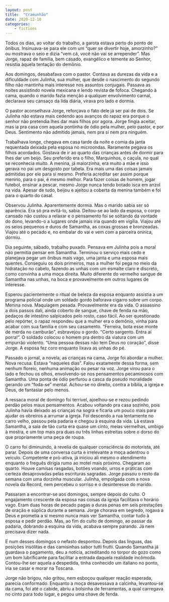 ```yaml
---
layout: post
title:  "Cramunhão"
date: 2020-12-18
categories: 
    - fictions
---
```


Todos os dias, ao voltar do trabalho, a garota estava perto do ponto de ônibus. Insinuava-se para ele com um “quer se divertir hoje, amorzinho?” ou mostrava o seio e dizia “vem cá, você não vai se arrepender”. Mas Jorge, rapaz de família, bem casado, evangélico e temente ao Senhor, resistia àquela tentação do demônio.

<!--more-->

Aos domingos, desabafava com o pastor. Contava as durezas da vida e a dificuldade com Julinha, sua mulher, que desde o nascimento do segundo filho não mantinha mais interesse nos assuntos conjugais. Passava as noites assistindo novela mexicana e lendo revista de fofoca. Chegando à cama, quando o marido fazia menção a qualquer envolvimento carnal, declarava seu cansaço da lida diária, virava pro lado e dormia.

O pastor aconselhava Jorge, reforçava o fato dele já ser pai de dois. Se Julinha não estava mais cedendo aos avanços do rapaz era porque o senhor não pretendia lhes dar mais filhos por agora. Jorge fingia aceitar, mas ia pra casa com aquela pontinha de ódio pela mulher, pelo pastor, e por Deus. Sentimento não admitido jamais, nem pra si nem pra ninguém.

Trabalhava longe, chegava em casa tarde da noite e comia da janta requentada deixada pela esposa no microondas. Raramente pegava os filhos acordados. Gostava de ir ao quarto das crianças antes de dormir para lhes dar um beijo. Seu preferido era o filho, Marquinhos, o caçula, no qual se reconhecia muito. A menina, já maiorzinha, era muito a mãe e isso gerava no pai um desgosto por tabela. Era mais uma das coisas jamais admitidas por ele para si mesmo. Preferia acreditar ser assim porque menino, para o pai, é mesmo melhor. Para fazer coisas de homem, jogar futebol, ensinar a pescar, mesmo Jorge nunca tendo botado isca em anzol na vida. Apesar de tudo, beijou e ajeitou a coberta da menina também e foi para o quarto do casal.

Observou Julinha. Aparentemente dormia. Mas o marido sabia ser só aparência. Era só pra evitá-lo, sabia. Deitou-se ao lado da esposa, o corpo cansado não custou a relaxar e o pensamento foi se soltando da vontade do dono, levando-o a lugares onde jamais iria quando em vigília. Viajou até os seios pequenos e duros de Samantha, as coxas grossas e bronzeadas. Viajou até o pecado e, no embalar do vai e vem com a parceira onírica, dormiu.

Dia seguinte, sábado, trabalho puxado. Pensava em Julinha pois a moral não permitia pensar em Samantha. Terminou o serviço mais cedo e planejava pegar um ônibus mais vago, uma janta e uma esposa mais quentes. Conseguiu os dois primeiros, mas a mulher foi pega no meio da hidratação no cabelo, fazendo as unhas com um esmalte claro e discreto, como convinha a uma moça direita. Muito diferente do vermelho sangue de Samantha nas unhas, na boca e provavelmente em outros lugares de interesse.

Esperou pacientemente o ritual de beleza da esposa enquanto assistia a um programa policial onde um soldado gordo baforava cigarro sobre um corpo. Menina nova. Maquiagem pesada. Provavelmente era da vida. O assassino a dois passos dali, ainda coberto de sangue, chave de fenda na mão, pedaços de intestino salpicados pelo rosto, caso fácil. Ao ser questionado pelo repórter, o rapaz respondeu que a mulher era o demônio, vinha para acabar com sua família e com seu casamento. “Ferreira, bota esse monte de merda no camburão”, esbravejou o gordo. “Certo sargento. Entra aí porra!”. O soldado colocou o homem pra dentro da viatura com um empurrão violento. “Uma pessoa dessas não tem Deus no coração”, disse Jorge. A esposa fez coro enquanto lixava as unhas do pé.

Passado o jornal, a novela, as crianças na cama, Jorge foi abordar a mulher. Nova recusa. Estava “naqueles dias”. Falou exatamente dessa forma, sem nenhum floreio, nenhuma animação ou pesar na voz. Jorge virou para o lado e fechou os olhos, envolvendo-se nos pensamentos pecaminosos com Samantha. Uma ponta de ódio perfurou a casca da pseudo moralidade gerando um “foda-se” mental. Achou-se no direito, contra a bíblia, a igreja e Deus, de fantasiar pelo menos.

A ressaca moral de domingo foi terrível, ajoelhou-se e rezou pedindo perdão pelos maus pensamentos. Acabou voltando pra casa sozinho, pois Julinha havia deixado as crianças na sogra e ficaria um pouco mais para ajudar os obreiros a arrumar a igreja. Foi descendo a rua lentamente no carro velho, passou pela padaria e chegou à esquina da vida. Lá estava Samantha, a saia de tão curta era quase um cinto, meias vermelhas, umbigo à mostra, e um top mais pra duas ou três linhas estreitas sobre o dorso do que propriamente uma peça de roupa.

O carro foi diminuindo, à revelia de qualquer consciência do motorista, até parar. Depois de uma conversa curta e irrelevante a moça adentrou o veículo. Competente e pró-ativa, já iniciou ali mesmo o atendimento enquanto o freguês dirigia rumo ao motel mais próximo. Chegaram ao quarto. Houve camisas rasgadas, botões voando, urros e práticas com certeza desaprovadas pelas escrituras sagradas. Jorge passou o resto da semana com uma dorzinha muscular. Julinha, empolgada com a nova novela da Record, nem percebeu o sorriso e o desinteresse do marido.

Passaram a encontrar-se aos domingos, sempre depois do culto. O engajamento crescente da esposa nas coisas da igreja facilitava o horário vago. Eram duas horas de pecado pagas a duras penas em seis prestações de oração e súplica durante a semana. Jorge chorava em segredo, rogava a Deus e prometia a si mesmo nunca mais ver Samantha, contar tudo à esposa e pedir perdão. Mas, ao fim do culto de domingo, ao passar da padaria, dobrando a esquina da vida, acabava sempre parando. Já nem precisava dizer nada.

E num desses domingos o nefasto despontou. Depois das línguas, das posições insólitas e das camisinhas sabor tutti frutti. Quando Samantha já guardava o pagamento, deu a notícia, acreditando no torpor do gozo como um bom lubrificante para facilitar a entrada daquela realidade incômoda. Contou-lhe ser aquela a despedida, tinha conhecido um italiano no ponto, iria se casar e morar na Toscana.

Jorge não brigou, não gritou, nem esboçou qualquer reação esperada, parecia conformado. Enquanto a moça desavessava a calcinha, levantou-se da cama, foi até o cabide, abriu a bolsinha de ferramentas, a qual carregava no cinto para todo lugar, e pegou uma chave de fenda.